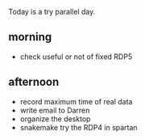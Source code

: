 Today is a try parallel day. 

## morning 

- check useful or not of fixed RDP5

## afternoon

- record maximum time of real data
- write email to Darren
- organize the desktop
- snakemake try the RDP4 in spartan









